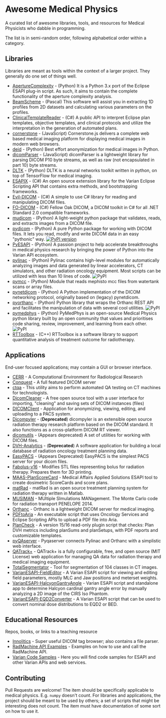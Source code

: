 # Awesome Medical Physics

A curated list of awesome libraries, tools, and resources for Medical Physicists
who dabble in programming.

The list is in semi-random order, following alphabetical order within a category.

## Libraries

Libraries are meant as tools within the context of a larger 
project. They generally do one set of things well. 

* [ApertureComplexity](https://github.com/victorgabr/ApertureComplexity) - (Python) It is a Python 3.x port of the Eclipse ESAPI plug-in script. As such, it aims to contain the complete functionality of the aperture complexity analysis.
* [BeamScheme](https://github.com/alanphys/BeamScheme) - (Pascal) This software will assist you in extracting 1D profiles from 2D datasets and calculating various parameters on the profiles.
* [ClinicalTemplateReader](https://github.com/WUSTL-ClinicalDev/ClinicalTemplateReader) - (C#) A public API to interpret Eclipse plan templates, objective templates, and clinical protocols and utilize the interpretation in the generation of automated plans.
* [cornerstone](https://github.com/cornerstonejs/cornerstone) - (JavaScript) Cornerstone.js delivers a complete web based medical imaging platform for displaying medical images in modern web browsers. 
* [deid](https://github.com/pydicom/deid) - (Python) Best effort anonymization for medical images in Python.
* [dicomParser](https://github.com/cornerstonejs/dicomParser) - (JavaScript) dicomParser is a lightweight library for parsing DICOM P10 byte streams, as well as raw (not encapsulated in part 10) byte streams.
* [DLTK](https://github.com/DLTK/DLTK) - (Python) DLTK is a neural networks toolkit written in python, on top of TensorFlow for medical imaging.
* [ESAPIX](https://github.com/rexcardan/ESAPIX) - (C#) An open source extension library for the Varian Eclipse Scripting API that contains extra methods, and bootstrapping frameworks.
* [Evil-DICOM](https://github.com/rexcardan/Evil-DICOM) - (C#) A simple to use C# library for reading and manipulating DICOM files.
* [FO-DICOM](https://github.com/fo-dicom/fo-dicom) - (C#) Fellow Oak DICOM, a DICOM toolkit in C# for all .NET Standard 2.0 compatible frameworks.
* [mudicom](https://github.com/neurosnap/mudicom) - (Python) A light-weight python package that validates, reads, and extracts images from a DICOM file.
* [pydicom](https://github.com/pydicom/pydicom) - (Python) A pure Python package for working with DICOM files. It lets you read, modify and write DICOM data in an easy "pythonic" way. [![PyPI version](https://badge.fury.io/py/pydicom.svg)](https://badge.fury.io/py/pydicom)
* [PyESAPI](https://github.com/VarianAPIs/PyESAPI) - (Python) A passion project to help accelerate breakthroughs in medical physics research by bringing the power of Python into the Varian API ecosystem.
* [pylinac](https://github.com/jrkerns/pylinac) - (Python) Pylinac contains high-level modules for automatically analyzing images and data generated by linear accelerators, CT simulators, and other radiation oncology equipment. Most scripts can be utilized with less than 10 lines of code. ![PyPI](https://img.shields.io/pypi/v/pylinac)
* [pymcc](https://github.com/tbezo/pymcc) - (Python) Module that reads mephisto mcc files from watertank scans or array files.
* [pynetdicom](https://github.com/pydicom/pynetdicom) - (Python) A Python implementation of the DICOM networking protocol, originally based on (legacy) pynetdicom.
* [pyorthanc](https://github.com/gacou54/pyorthanc) - (Python) Python library that wraps the Orthanc REST API and facilitates the manipulation of data with several cool utilities. ![PyPI](https://img.shields.io/pypi/v/pyorthanc)
* [pymedphys](https://github.com/pymedphys/pymedphys) - (Python) PyMedPhys is an open-source Medical Physics python library built by an open community that values and prioritises code sharing, review, improvement, and learning from each other. ![PyPI](https://img.shields.io/pypi/v/pymedphys)
* [RTToolbox](https://github.com/MIC-DKFZ/RTTB) - (C++) RTToolbox is a software library to support quantitative analysis of treatment outcome for radiotherapy.

## Applications

  End-user focused applications; may contain a GUI or browser interface.

* [CERR](https://github.com/cerr/CERR) - A Computational Environment for Radiological Research
* [Conquest](https://github.com/marcelvanherk/Conquest-DICOM-Server) - A full featured DICOM server
* [ctqa](https://github.com/Brikwerk/ctqa) - This utility aims to perform automated QA testing on CT machines for technologists.
* [DicomCleaner](http://www.dclunie.com/pixelmed/software/webstart/DicomCleanerUsage.html) - A free open source tool with a user interface for importing, "cleaning" and saving sets of DICOM instances (files)
* [DICOMClient](https://github.com/irrer/DICOMClient) - Application for anonymizing, viewing, editing, and uploading to a PACS system.
* [Dicompyler](https://github.com/bastula/dicompyler) - (**Deprecated**) dicompyler is an extensible open source radiation therapy research platform based on the DICOM standard. It also functions as a cross-platform DICOM RT viewer.
* [dicomutils](https://github.com/raysearchlabs/dicomutils) - (Appears deprecated) A set of utilities for working with DICOM files.
* [DVH-Analytics](https://github.com/cutright/DVH-Analytics) - (**Deprecated**) A software application for building a local database of radiation oncology treatment planning data.
* [EasyPACS](https://github.com/mehmetsen80/EasyPACS) - (Appears Deprecated) EasyPACS is the simplest PACS server for your dicom files.
* [Fabolus-v16](https://github.com/nsmela/Fabolus-v16) - Modifies STL files representing bolus for radiation therapy. Prepares them for 3D printing. 
* [MAAS-PlanScoreCard](https://github.com/Varian-MedicalAffairsAppliedSolutions/MAAS-PlanScoreCard) - Medical Affairs Applied Solutions ESAPI tool to create dosimetric ScoreCards and score plans.
* [matRad](https://github.com/e0404/matRad) - matRad is an open source treatment planning system for radiation therapy written in Matlab.
* [MUSIMAN](https://github.com/marcelinohermida/MUSIMAN) - MUltiple SImulations MANagement. The Monte Carlo code for radiation transport PENELOPE 2014.
* [Orthanc](https://github.com/jodogne/Orthanc) - Orthanc is a lightweight DICOM server for medical imaging.
* [PDFtoAria](https://github.com/LDClark/PDFtoAria) - An executable script that uses Oncology Services and Eclipse Scripting APIs to upload a PDF file into Aria.
* [PlanCheck](https://github.com/LDClark/PlanCheck) - A version 15/16 read-only plugin script that checks: Plan DVH metrics including planSums and planSetups, with PDF reports and customizable templates.
* [pyQAserver](https://github.com/brjdenis/pyqaserver) - Pyqaserver connects Pylinac and Orthanc with a simplistic web interface.
* [QATrack+](https://github.com/qatrackplus/qatrackplus) - QATrack+ is a fully configurable, free, and open source (MIT License) web application for managing QA data for radiation therapy and medical imaging equipment.
* [TotalSegmentator](https://github.com/wasserth/TotalSegmentator) - Tool for segmentation of 104 classes in CT images.
* [VarianESAPI-FieldEditor](https://github.com/brjdenis/VarianESAPI-FieldEditor) - A Varian ESAPI script for viewing and editing field parameters, mostly MLC and Jaw positions and meterset weights.
* [VarianESAPI-HalcyonGantryAngle](https://github.com/brjdenis/VarianESAPI-HalcyonGantryAngle) - Varian ESAPI script and standalone app to determine Halcyon cardinal gantry angle error by manually analyzing a 2D image of the CIRS Iso Phantom.
* [VarianESAPI-EQD2Converter](https://github.com/brjdenis/VarianESAPI-EQD2Converter) - A Varian ESAPI script that can be used to convert nominal dose distributions to EQD2 or BED.

## Educational Resources

Repos, books, or links to a teaching resource

* [Innolitics](https://dicom.innolitics.com/ciods) - Super useful DICOM tag browser; also contains a file parser.
* [RadMachine API Examples](https://github.com/Radformation/radmachine-api-examples) - Examples on how to use and call the RadMachine API.
* [Varian Code Samples](https://github.com/VarianAPIs/Varian-Code-Samples) - Here you will find code samples for ESAPI and other Varian APIs and web services.


## Contributing

Pull Requests are welcome! The item should be 
specifically applicable to medical physics. E.g. `numpy` doesn't count.
For libraries and applications, the project should be meant to be used by others;
a set of scripts that might be interesting does not count.
The item must have documentation of some sort on how to use it.